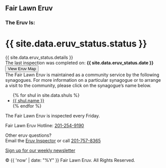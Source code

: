 ---
---

<html>
<head>
    <title>Fair Lawn Eruv is currently {{ site.data.eruv_status.status }}</title>
    <link href="styles.css" rel="stylesheet" media="all">
</head>


<body class="status{{ site.data.eruv_status.status | upcase }}">
        <div class="main">
                <div class="eruv {{ site.data.eruv_status.status }}">
                        <h2>Fair Lawn Eruv</h2>
                        <h3>The Eruv Is:</h3>
                        <h1>{{ site.data.eruv_status.status }}</h1>
                        <div class="details">{{ site.data.eruv_status.details }}</div>
                        <div class="date">The last inspection was completed on: <strong>{{ site.data.eruv_status.date }}</strong></div>
                </div>
                <button onclick="document.getElementById('map_container').style.display = (document.getElementById('map_container').style.display == 'none' ? 'block' : 'none')">View Eruv Map</button>
                <div id="map_container" style="display: none">
                        <iframe src="https://www.google.com/maps/d/embed?mid=zEtlKkCOSY7c.kt4t89hGddOE" width="640" height="480"></iframe>
                </div>
        </div>
        <footer>
                <div class="shuls">
                        The Fair Lawn Eruv is maintained as a community service by the following synagogues. For more information on a particular synagogue or to arrange a visit to the community, please click on the synagogue’s name below.
                        <ul>
                                {% for shul in site.data.shuls %}
                                        <li><a href="{{ shul.url }}" target="_blank">{{ shul.name }}</a></li>
                                {% endfor %}
                        </ul>
                </div>
                <div class="info">
                        <p>The Fair Lawn Eruv is inspected every Friday.</p>
                        <p>Fair Lawn Eruv Hotline: <a href="tel:201-254-9190">201-254-9190</a></p>
                        <p>Other eruv questions?<br />Email the <a href="mailto:info@fairlawneruv.org">Eruv Inspector</a> or call <a href="tel:201-757-8365">201-757-8365</a></p>
                </div>
                <div class="subscribe">
                        <p><a href="mailto:fairlawneruv+subscribe@groups.io?subject=Please Put Your Name Here">Sign up for our weekly newsletter</a></p>
                        <p class="copyright">&copy; {{ 'now' | date: "%Y" }} Fair Lawn Eruv. All Rights Reserved.</p>
                </div>
        </footer>
</body>
</html> 